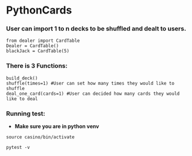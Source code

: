 # PythonCards
 ### User can import 1 to n decks to be shuffled and dealt to users. 
 ```
from dealer import CardTable
Dealer = CardTable()
blackJack = CardTable(5)
```
### There is 3 Functions:
```
build_deck()
shuffle(times=1) #User can set how many times they would like to shuffle 
deal_one_card(cards=1) #User can decided how many cards they would like to deal
```
### Running test:
- **Make sure you are in python venv**
```
source casino/bin/activate
```
```
pytest -v
```